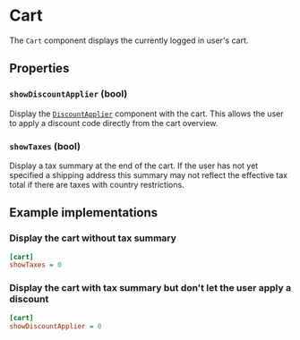 # Cart

The `Cart` component displays the currently logged in user's cart.

## Properties

### `showDiscountApplier` (bool)

Display the [`DiscountApplier`](./discount-applier.md) component with the cart. This allows the user to apply a 
discount code directly from the cart overview.


### `showTaxes` (bool)

Display a tax summary at the end of the cart. If the user has not yet specified a shipping address this summary may 
not reflect the effective tax total if there are taxes with country restrictions.


## Example implementations

### Display the cart without tax summary

```ini
[cart]
showTaxes = 0
```

### Display the cart with tax summary but don't let the user apply a discount 

```ini
[cart]
showDiscountApplier = 0
```
